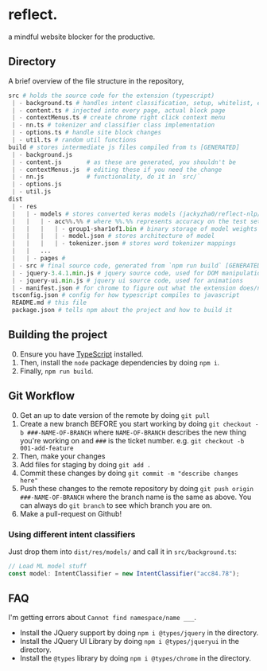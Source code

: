 # reflect.
a mindful website blocker for the productive.

## Directory
A brief overview of the file structure in the repository,
```python
src # holds the source code for the extension (typescript)
 | - background.ts # handles intent classification, setup, whitelist, etc.
 | - content.ts # injected into every page, actual block page
 | - contextMenus.ts # create chrome right click context menu
 | - nn.ts # tokenizer and classifier class implementation
 | - options.ts # handle site block changes
 | - util.ts # random util functions
build # stores intermediate js files compiled from ts [GENERATED]
 | - background.js
 | - content.js       # as these are generated, you shouldn't be 
 | - contextMenus.js  # editing these if you need the change
 | - nn.js            # functionality, do it in `src/`
 | - options.js
 | - util.js
dist
 | - res
 |   | - models # stores converted keras models (jackyzha0/reflect-nlp/nlp)
 |   |   | - acc%%.%% # where %%.%% represents accuracy on the test set
 |   |   |   | - group1-shar1of1.bin # binary storage of model weights
 |   |   |   | - model.json # stores architecture of model
 |   |   |   | - tokenizer.json # stores word tokenizer mappings
 |   |   ...
 |   | - pages # 
 | - src # final source code, generated from `npm run build` [GENERATED]
 | - jquery-3.4.1.min.js # jquery source code, used for DOM manipulation
 | - jquery-ui.min.js # jquery ui source code, used for animations
 | - manifest.json # for chrome to figure out what the extension does/needs
 tsconfig.json # config for how typescript compiles to javascript
 README.md # this file
 package.json # tells npm about the project and how to build it
```

## Building the project
0. Ensure you have [TypeScript](https://www.typescriptlang.org/) installed.
1. Then, install the `node` package dependencies by doing `npm i`. 
2. Finally, `npm run build`.

## Git Workflow
0. Get an up to date version of the remote by doing `git pull`
1. Create a new branch BEFORE you start working by doing `git checkout -b ###-NAME-OF-BRANCH` where `NAME-OF-BRANCH` describes the new thing you're working on and `###` is the ticket number. e.g. `git checkout -b 001-add-feature`
2. Then, make your changes
3. Add files for staging by doing `git add .`
4. Commit these changes by doing `git commit -m "describe changes here"`
5. Push these changes to the remote repository by doing `git push origin ###-NAME-OF-BRANCH` where the branch name is the same as above. You can always do `git branch` to see which branch you are on.
6. Make a pull-request on Github!

### Using different intent classifiers
Just drop them into `dist/res/models/` and call it in `src/background.ts`:
```typescript
// Load ML model stuff
const model: IntentClassifier = new IntentClassifier("acc84.78");
```

## FAQ
I'm getting errors about `Cannot find namespace/name ___`.
* Install the JQuery support by doing `npm i @types/jquery` in the directory.
* Install the JQuery UI Library by doing `npm i @types/jqueryui` in the directory.
* Install the `@types` library by doing `npm i @types/chrome` in the directory.